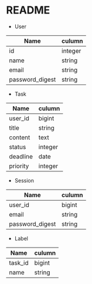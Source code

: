 # README

* User

|  Name  |  culumn  |
| ---- | ---- |
|  id  |  integer  |
|  name  |  string  |
|  email  |  string  |
|  password_digest  |  string  |

* Task

|  Name  |  culumn  |
| ---- | ---- |
|  user_id  |  bigint  |
|  title  |  string  |
|  content  |  text  |
|  status  |  integer  |
|  deadline  |  date  |
|  priority  |  integer  |

* Session

|  Name  |  culumn  |
| ---- | ---- |
|  user_id  |  bigint  |
|  email  |  string  |
|  password_digest  |  string  |

* Label

|  Name  |  culumn  |
| ---- | ---- |
|  task_id  |  bigint  |
|  name  |  string  |